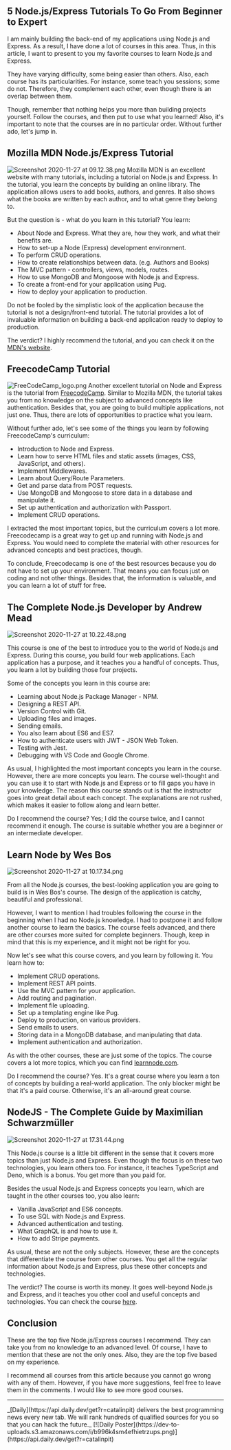 ## 5 Node.js/Express Tutorials To Go From Beginner to Expert

I am mainly building the back-end of my applications using Node.js and Express. As a result, I have done a lot of courses in this area. Thus, in this article, I want to present to you my favorite courses to learn Node.js and Express. 

They have varying difficulty, some being easier than others. Also, each course has its particularities. For instance, some teach you sessions; some do not. Therefore, they complement each other, even though there is an overlap between them.

Though, remember that nothing helps you more than building projects yourself. Follow the courses, and then put to use what you learned! Also, it's important to note that the courses are in no particular order. Without further ado, let's jump in.

## Mozilla MDN Node.js/Express Tutorial

![Screenshot 2020-11-27 at 09.12.38.png](https://cdn.hashnode.com/res/hashnode/image/upload/v1606461183793/4U8REP3Az.png)
Mozilla MDN is an excellent website with many tutorials, including a tutorial on Node.js and Express. In the tutorial, you learn the concepts by building an online library. The application allows users to add books, authors, and genres. It also shows what the books are written by each author, and to what genre they belong to.

But the question is - what do you learn in this tutorial? You learn:
* About Node and Express. What they are, how they work, and what their benefits are.
* How to set-up a Node (Express) development environment.
* To perform CRUD operations.
* How to create relationships between data. (e.g. Authors and Books)
* The MVC pattern - controllers, views, models, routes.
* How to use MongoDB and Mongoose with Node.js and Express.
* To create a front-end for your application using Pug.
* How to deploy your application to production.

Do not be fooled by the simplistic look of the application because the tutorial is not a design/front-end tutorial. The tutorial provides a lot of invaluable information on building a back-end application ready to deploy to production.

The verdict? I highly recommend the tutorial, and you can check it on the [MDN's website](https://developer.mozilla.org/en-US/docs/Learn/Server-side/Express_Nodejs).

## FreecodeCamp Tutorial
![FreeCodeCamp_logo.png](https://cdn.hashnode.com/res/hashnode/image/upload/v1606463147274/jffvtiYF6.png)
Another excellent tutorial on Node and Express is the tutorial from [FreecodeCamp](https://www.freecodecamp.org/learn). Similar to Mozilla MDN, the tutorial takes you from no knowledge on the subject to advanced concepts like authentication. Besides that, you are going to build multiple applications, not just one. Thus, there are lots of opportunities to practice what you learn.

Without further ado, let's see some of the things you learn by following FreecodeCamp's curriculum:
* Introduction to Node and Express.
* Learn how to serve HTML files and static assets (images, CSS, JavaScript, and others).
* Implement Middlewares.
* Learn about Query/Route Parameters.
* Get and parse data from POST requests.
* Use MongoDB and Mongoose to store data in a database and manipulate it.
* Set up authentication and authorization with Passport.
* Implement CRUD operations.

I extracted the most important topics, but the curriculum covers a lot more. Freecodecamp is a great way to get up and running with Node.js and Express. You would need to complete the material with other resources for advanced concepts and best practices, though.

To conclude, Freecodecamp is one of the best resources because you do not have to set up your environment. That means you can focus just on coding and not other things. Besides that, the information is valuable, and you can learn a lot of stuff for free.

## The Complete Node.js Developer by Andrew Mead
![Screenshot 2020-11-27 at 10.22.48.png](https://cdn.hashnode.com/res/hashnode/image/upload/v1606465393281/E0fYnWul3.png)

This course is one of the best to introduce you to the world of Node.js and Express. During this course, you build four web applications. Each application has a purpose, and it teaches you a handful of concepts. Thus, you learn a lot by building those four projects.

Some of the concepts you learn in this course are:
* Learning about Node.js Package Manager - NPM.
* Designing a REST API.
* Version Control with Git.
* Uploading files and images.
* Sending emails.
* You also learn about ES6 and ES7.
* How to authenticate users with JWT - JSON Web Token.
* Testing with Jest.
* Debugging with VS Code and Google Chrome.

As usual, I highlighted the most important concepts you learn in the course. However, there are more concepts you learn. The course well-thought and you can use it to start with Node.js and Express or to fill gaps you have in your knowledge. The reason this course stands out is that the instructor goes into great detail about each concept. The explanations are not rushed, which makes it easier to follow along and learn better.

Do I recommend the course? Yes; I did the course twice, and I cannot recommend it enough. The course is suitable whether you are a beginner or an intermediate developer.

## Learn Node by Wes Bos
![Screenshot 2020-11-27 at 10.17.34.png](https://cdn.hashnode.com/res/hashnode/image/upload/v1606465082130/Dg9MpAz-t.png)

From all the Node.js courses, the best-looking application you are going to build is in Wes Bos's course. The design of the application is catchy, beautiful and professional. 

However, I want to mention I had troubles following the course in the beginning when I had no Node.js knowledge. I had to postpone it and follow another course to learn the basics. The course feels advanced, and there are other courses more suited for complete beginners. Though, keep in mind that this is my experience, and it might not be right for you.

Now let's see what this course covers, and you learn by following it. You learn how to:
* Implement CRUD operations.
* Implement REST API points.
* Use the MVC pattern for your application.
* Add routing and pagination.
* Implement file uploading.
* Set up a templating engine like Pug.
* Deploy to production, on various providers.
* Send emails to users.
* Storing data in a MongoDB database, and manipulating that data.
* Implement authentication and authorization.

As with the other courses, these are just some of the topics. The course covers a lot more topics, which you can find [learnnode.com](https://learnnode.com/).

Do I recommend the course? Yes. It's a great course where you learn a ton of concepts by building a real-world application. The only blocker might be that it's a paid course. Otherwise, it's an all-around great course.

## NodeJS - The Complete Guide by Maximilian Schwarzmüller
![Screenshot 2020-11-27 at 17.31.44.png](https://cdn.hashnode.com/res/hashnode/image/upload/v1606491200402/rqLbiFi6Z.png)

This Node.js course is a little bit different in the sense that it covers more topics than just Node.js and Express. Even though the focus is on these two technologies, you learn others too. For instance, it teaches TypeScript and Deno, which is a bonus. You get more than you paid for.

Besides the usual Node.js and Express concepts you learn, which are taught in the other courses too, you also learn:
* Vanilla JavaScript and ES6 concepts.
* To use SQL with Node.js and Express.
* Advanced authentication and testing.
* What GraphQL is and how to use it.
* How to add Stripe payments.

As usual, these are not the only subjects. However, these are the concepts that differentiate the course from other courses. You get all the regular information about Node.js and Express, plus these other concepts and technologies.

The verdict? The course is worth its money. It goes well-beyond Node.js and Express, and it teaches you other cool and useful concepts and technologies. You can check the course [here](https://www.udemy.com/course/nodejs-the-complete-guide/).

## Conclusion
These are the top five Node.js/Express courses I recommend. They can take you from no knowledge to an advanced level. Of course, I have to mention that these are not the only ones. Also, they are the top five based on my experience.

I recommend all courses from this article because you cannot go wrong with any of them. However, if you have more suggestions, feel free to leave them in the comments. I would like to see more good courses.

<hr/>
_[Daily](https://api.daily.dev/get?r=catalinpit) delivers the best programming news every new tab. We will rank hundreds of qualified sources for you so that you can hack the future._
[![Daily Poster](https://dev-to-uploads.s3.amazonaws.com/i/b996k4sm4efhietrzups.png)](https://api.daily.dev/get?r=catalinpit)